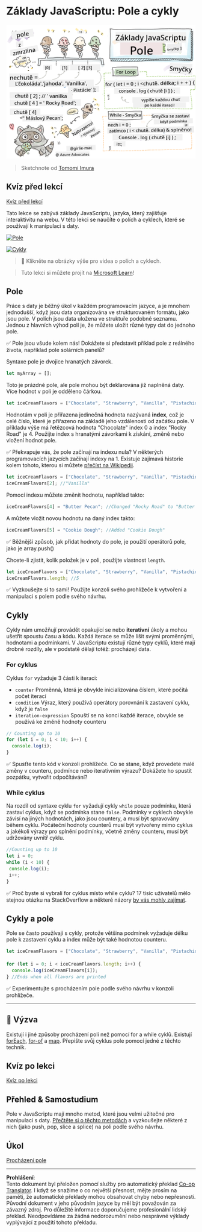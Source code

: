 <!--
CO_OP_TRANSLATOR_METADATA:
{
  "original_hash": "9029f96b0e034839c1799f4595e4bb66",
  "translation_date": "2025-08-29T10:54:39+00:00",
  "source_file": "2-js-basics/4-arrays-loops/README.md",
  "language_code": "cs"
}
-->
# Základy JavaScriptu: Pole a cykly

![JavaScript Basics - Arrays](../../../../translated_images/webdev101-js-arrays.439d7528b8a294558d0e4302e448d193f8ad7495cc407539cc81f1afe904b470.cs.png)
> Sketchnote od [Tomomi Imura](https://twitter.com/girlie_mac)

## Kvíz před lekcí
[Kvíz před lekcí](https://ff-quizzes.netlify.app/web/quiz/13)

Tato lekce se zabývá základy JavaScriptu, jazyka, který zajišťuje interaktivitu na webu. V této lekci se naučíte o polích a cyklech, které se používají k manipulaci s daty.

[![Pole](https://img.youtube.com/vi/1U4qTyq02Xw/0.jpg)](https://youtube.com/watch?v=1U4qTyq02Xw "Pole")

[![Cykly](https://img.youtube.com/vi/Eeh7pxtTZ3k/0.jpg)](https://www.youtube.com/watch?v=Eeh7pxtTZ3k "Cykly")

> 🎥 Klikněte na obrázky výše pro videa o polích a cyklech.

> Tuto lekci si můžete projít na [Microsoft Learn](https://docs.microsoft.com/learn/modules/web-development-101-arrays/?WT.mc_id=academic-77807-sagibbon)!

## Pole

Práce s daty je běžný úkol v každém programovacím jazyce, a je mnohem jednodušší, když jsou data organizována ve strukturovaném formátu, jako jsou pole. V polích jsou data uložena ve struktuře podobné seznamu. Jednou z hlavních výhod polí je, že můžete uložit různé typy dat do jednoho pole.

✅ Pole jsou všude kolem nás! Dokážete si představit příklad pole z reálného života, například pole solárních panelů?

Syntaxe pole je dvojice hranatých závorek.

```javascript
let myArray = [];
```

Toto je prázdné pole, ale pole mohou být deklarována již naplněná daty. Více hodnot v poli je odděleno čárkou.

```javascript
let iceCreamFlavors = ["Chocolate", "Strawberry", "Vanilla", "Pistachio", "Rocky Road"];
```

Hodnotám v poli je přiřazena jedinečná hodnota nazývaná **index**, což je celé číslo, které je přiřazeno na základě jeho vzdálenosti od začátku pole. V příkladu výše má řetězcová hodnota "Chocolate" index 0 a index "Rocky Road" je 4. Použijte index s hranatými závorkami k získání, změně nebo vložení hodnot pole.

✅ Překvapuje vás, že pole začínají na indexu nula? V některých programovacích jazycích začínají indexy na 1. Existuje zajímavá historie kolem tohoto, kterou si můžete [přečíst na Wikipedii](https://en.wikipedia.org/wiki/Zero-based_numbering).

```javascript
let iceCreamFlavors = ["Chocolate", "Strawberry", "Vanilla", "Pistachio", "Rocky Road"];
iceCreamFlavors[2]; //"Vanilla"
```

Pomocí indexu můžete změnit hodnotu, například takto:

```javascript
iceCreamFlavors[4] = "Butter Pecan"; //Changed "Rocky Road" to "Butter Pecan"
```

A můžete vložit novou hodnotu na daný index takto:

```javascript
iceCreamFlavors[5] = "Cookie Dough"; //Added "Cookie Dough"
```

✅ Běžnější způsob, jak přidat hodnoty do pole, je použití operátorů pole, jako je array.push()

Chcete-li zjistit, kolik položek je v poli, použijte vlastnost `length`.

```javascript
let iceCreamFlavors = ["Chocolate", "Strawberry", "Vanilla", "Pistachio", "Rocky Road"];
iceCreamFlavors.length; //5
```

✅ Vyzkoušejte si to sami! Použijte konzoli svého prohlížeče k vytvoření a manipulaci s polem podle svého návrhu.

## Cykly

Cykly nám umožňují provádět opakující se nebo **iterativní** úkoly a mohou ušetřit spoustu času a kódu. Každá iterace se může lišit svými proměnnými, hodnotami a podmínkami. V JavaScriptu existují různé typy cyklů, které mají drobné rozdíly, ale v podstatě dělají totéž: procházejí data.

### For cyklus

Cyklus `for` vyžaduje 3 části k iteraci:
- `counter` Proměnná, která je obvykle inicializována číslem, které počítá počet iterací
- `condition` Výraz, který používá operátory porovnání k zastavení cyklu, když je `false`
- `iteration-expression` Spouští se na konci každé iterace, obvykle se používá ke změně hodnoty counteru
  
```javascript
// Counting up to 10
for (let i = 0; i < 10; i++) {
  console.log(i);
}
```

✅ Spusťte tento kód v konzoli prohlížeče. Co se stane, když provedete malé změny v counteru, podmínce nebo iterativním výrazu? Dokážete ho spustit pozpátku, vytvořit odpočítávání?

### While cyklus

Na rozdíl od syntaxe cyklu `for` vyžadují cykly `while` pouze podmínku, která zastaví cyklus, když se podmínka stane `false`. Podmínky v cyklech obvykle závisí na jiných hodnotách, jako jsou countery, a musí být spravovány během cyklu. Počáteční hodnoty counterů musí být vytvořeny mimo cyklus a jakékoli výrazy pro splnění podmínky, včetně změny counteru, musí být udržovány uvnitř cyklu.

```javascript
//Counting up to 10
let i = 0;
while (i < 10) {
 console.log(i);
 i++;
}
```

✅ Proč byste si vybrali for cyklus místo while cyklu? 17 tisíc uživatelů mělo stejnou otázku na StackOverflow a některé názory [by vás mohly zajímat](https://stackoverflow.com/questions/39969145/while-loops-vs-for-loops-in-javascript).

## Cykly a pole

Pole se často používají s cykly, protože většina podmínek vyžaduje délku pole k zastavení cyklu a index může být také hodnotou counteru.

```javascript
let iceCreamFlavors = ["Chocolate", "Strawberry", "Vanilla", "Pistachio", "Rocky Road"];

for (let i = 0; i < iceCreamFlavors.length; i++) {
  console.log(iceCreamFlavors[i]);
} //Ends when all flavors are printed
```

✅ Experimentujte s procházením pole podle svého návrhu v konzoli prohlížeče. 

---

## 🚀 Výzva

Existují i jiné způsoby procházení polí než pomocí for a while cyklů. Existují [forEach](https://developer.mozilla.org/docs/Web/JavaScript/Reference/Global_Objects/Array/forEach), [for-of](https://developer.mozilla.org/docs/Web/JavaScript/Reference/Statements/for...of) a [map](https://developer.mozilla.org/docs/Web/JavaScript/Reference/Global_Objects/Array/map). Přepište svůj cyklus pole pomocí jedné z těchto technik.

## Kvíz po lekci
[Kvíz po lekci](https://ff-quizzes.netlify.app/web/quiz/14)

## Přehled & Samostudium

Pole v JavaScriptu mají mnoho metod, které jsou velmi užitečné pro manipulaci s daty. [Přečtěte si o těchto metodách](https://developer.mozilla.org/docs/Web/JavaScript/Reference/Global_Objects/Array) a vyzkoušejte některé z nich (jako push, pop, slice a splice) na poli podle svého návrhu.

## Úkol

[Procházení pole](assignment.md)

---

**Prohlášení**:  
Tento dokument byl přeložen pomocí služby pro automatický překlad [Co-op Translator](https://github.com/Azure/co-op-translator). I když se snažíme o co největší přesnost, mějte prosím na paměti, že automatické překlady mohou obsahovat chyby nebo nepřesnosti. Původní dokument v jeho původním jazyce by měl být považován za závazný zdroj. Pro důležité informace doporučujeme profesionální lidský překlad. Neodpovídáme za žádná nedorozumění nebo nesprávné výklady vyplývající z použití tohoto překladu.